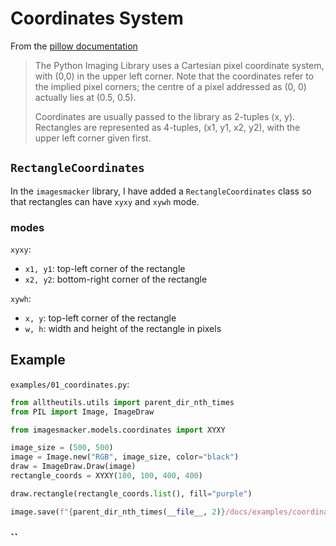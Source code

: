 # Coordinates System

From the [pillow documentation](https://pillow.readthedocs.io/en/stable/handbook/concepts.html)

> The Python Imaging Library uses a Cartesian pixel coordinate system, with (0,0) in the upper left corner. Note that the coordinates refer to the implied pixel corners; the centre of a pixel addressed as (0, 0) actually lies at (0.5, 0.5).
>
> Coordinates are usually passed to the library as 2-tuples (x, y). Rectangles are represented as 4-tuples, (x1, y1, x2, y2), with the upper left corner given first.

## `RectangleCoordinates`

In the `imagesmacker` library, I have added a `RectangleCoordinates` class so that rectangles can have `xyxy` and `xywh` mode.
### modes

`xyxy`:
- `x1, y1`: top-left corner of the rectangle
- `x2, y2`: bottom-right corner of the rectangle

`xywh`:
- `x, y`: top-left corner of the rectangle
- `w, h`: width and height of the rectangle in pixels

## Example

`examples/01_coordinates.py`:

```python
from alltheutils.utils import parent_dir_nth_times
from PIL import Image, ImageDraw

from imagesmacker.models.coordinates import XYXY

image_size = (500, 500)
image = Image.new("RGB", image_size, color="black")
draw = ImageDraw.Draw(image)
rectangle_coords = XYXY(100, 100, 400, 400)

draw.rectangle(rectangle_coords.list(), fill="purple")

image.save(f"{parent_dir_nth_times(__file__, 2)}/docs/examples/coordinates-test.png")
```


### ``


